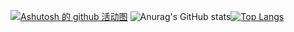 [![Ashutosh 的 github 活动图](https://activity-graph.herokuapp.com/graph?username=gangganghao6&theme=react-dark )](https://github.com/ashutosh00710/github-readme-activity-graph)
![Anurag's GitHub stats](https://github-readme-stats.vercel.app/api?username=gangganghao6&show_icons=true&theme=radical)[![Top Langs](https://github-readme-stats.vercel.app/api/top-langs/?username=gangganghao6&layout=compact)](https://github.com/anuraghazra/github-readme-stats)
